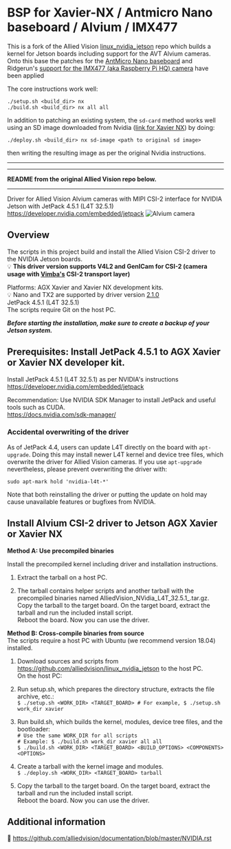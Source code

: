 # BSP for Xavier-NX / Antmicro Nano baseboard / Alvium / IMX477

This is a fork of the Allied Vision [linux_nvidia_jetson](https://github.com/alliedvision/linux_nvidia_jetson) repo which builds a kernel for Jetson boards including support for the AVT Alvium cameras.  Onto this base the patches for the
[AntMicro Nano baseboard](https://github.com/antmicro/jetson-nano-baseboard/tree/master/linux-patches) and Ridgerun's [support for the IMX477 (aka Raspberry Pi HQ) camera](https://github.com/RidgeRun/NVIDIA-Jetson-IMX477-RPIV3) have been applied

The core instructions work well:

```
./setup.sh <build_dir> nx 
./build.sh <build_dir> nx all all
```

In addition to patching an existing system, the `sd-card` method works well using an SD image downloaded from Nvidia ([link for Xavier NX](https://developer.nvidia.com/embedded/downloads#?tx=$product,jetson_xavier_nx)) by doing:

```
./deploy.sh <build_dir> nx sd-image <path to original sd image>
```

then writing the resulting image as per the original Nvidia instructions.

----
----

**README from the original Allied Vision repo below.**

----


Driver for Allied Vision Alvium cameras with MIPI CSI-2 interface for NVIDIA Jetson with JetPack 4.5.1 (L4T 32.5.1)     
https://developer.nvidia.com/embedded/jetpack
![Alvium camera](https://cdn.alliedvision.com/fileadmin/content/images/cameras/Alvium/various/alvium-cameras-models.png)

## Overview

The scripts in this project build and install the Allied Vision CSI-2 driver to the NVIDIA Jetson boards.   
:bulb: **This driver version supports V4L2 and GenICam for CSI-2 (camera usage with [Vimba's](https://www.alliedvision.com/en/products/vimba-sdk/) CSI-2 transport layer)**

Platforms: AGX Xavier and Xavier NX development kits.    
:bulb: Nano and TX2 are supported by driver version [2.1.0](https://github.com/alliedvision/linux_nvidia_jetson/tree/l4t-32.5.1-2.1.0)    
JetPack 4.5.1 (L4T 32.5.1)  
The scripts require Git on the host PC.

***Before starting the installation, make sure to create a backup of your Jetson system.***

## Prerequisites: Install JetPack 4.5.1 to AGX Xavier or Xavier NX developer kit.
 
Install JetPack 4.5.1 (L4T 32.5.1) as per NVIDIA's instructions https://developer.nvidia.com/embedded/jetpack      

Recommendation: Use NVIDIA SDK Manager to install JetPack and useful tools such as CUDA.   
https://docs.nvidia.com/sdk-manager/  
	
### Accidental overwriting of the driver
As of JetPack 4.4, users can update L4T directly on the board with `apt-upgrade`. 
Doing this may install newer L4T kernel and device tree files, which overwrite the driver for Allied Vision cameras. 
If you use `apt-upgrade` nevertheless, please prevent overwriting the driver with:

 `sudo apt-mark hold 'nvidia-l4t-*'`

Note that both reinstalling the driver or putting the update on hold may cause unavailable features or bugfixes from NVIDIA.

## Install Alvium CSI-2 driver to Jetson AGX Xavier or Xavier NX

**Method A: Use precompiled binaries**   
 
  Install the precompiled kernel including driver and installation instructions.   

  1. Extract the tarball on a host PC.

  2. The tarball contains helper scripts and another tarball with the precompiled binaries named AlliedVision_NVidia_L4T_32.5.1_<git-rev>.tar.gz.   
     Copy the tarball to the target board. On the target board, extract the tarball and run the included install script.   
     Reboot the board. Now you can use the driver. 	

 **Method B: Cross-compile binaries from source**      
  The scripts require a host PC with Ubuntu (we recommend version 18.04) installed.

  1. Download sources and scripts from https://github.com/alliedvision/linux_nvidia_jetson to the host PC.   
     On the host PC:
    
  2. Run setup.sh, which prepares the directory structure, extracts the file archive, etc.:   
     `$ ./setup.sh <WORK_DIR> <TARGET_BOARD> # For example, $ ./setup.sh work_dir xavier` 
	 
  3. Run build.sh, which builds the kernel, modules, device tree files, and the bootloader:   
     `# Use the same WORK_DIR for all scripts`   
     `# Example: $ ./build.sh work_dir xavier all all`   
     `$ ./build.sh <WORK_DIR> <TARGET_BOARD> <BUILD_OPTIONS> <COMPONENTS> <OPTIONS>`    
	 
  4. Create a tarball with the kernel image and modules.   
     `$ ./deploy.sh <WORK_DIR> <TARGET_BOARD> tarball`
		 
  5. Copy the tarball to the target board. On the target board, extract the tarball and run the included install script.   
     Reboot the board. Now you can use the driver. 

 ## Additional information
 :open_book:
 https://github.com/alliedvision/documentation/blob/master/NVIDIA.rst



